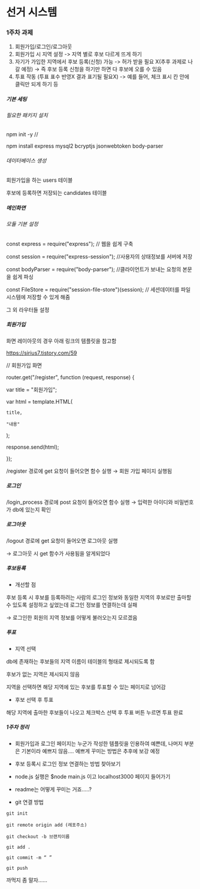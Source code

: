 # 선거 시스템

### 1주차 과제

1. 회원가입/로그인/로그아웃
2. 회원가입 시 지역 설정
   -> 지역 별로 후보 다르게 뜨게 하기
3. 자기가 가입한 지역에서 후보 등록(신청) 가능
   -> 허가 받을 필요 X(추후 과제로 나갈 예정)
   -> 즉 후보 등록 신청을 하기만 하면 다 후보에 오를 수 있음
4. 투표 작동 (투표 표수 반영X 결과 표기될 필요X)
   -> 예를 들어, 체크 표시 칸 안에 클릭만 되게 하기 등

##### 기본 세팅

###### 필요한 패키지 설치

npm init -y //

npm install express mysql2 bcryptjs jsonwebtoken body-parser

###### 데이터베이스 생성

회원가입을 하는 users 테이블

후보에 등록하면 저장되는 candidates 테이블

##### 메인화면

###### 모듈 기본 설정

const express = require("express"); // 웹을 쉽게 구축

const session = require("express-session"); //사용자의 상태정보를 서버에 저장

const bodyParser = require("body-parser"); //클라이언트가 보내는 요청의 본문을 쉽게 파싱

const FileStore = require("session-file-store")(session); // 세션데이터를 파일 시스템에 저장할 수 있게 해줌

그 외 라우터들 설정

##### 회원가입

화면 레이아웃의 경우 아래 링크의 템플릿을 참고함

https://sirius7.tistory.com/59

// 회원가입 화면

router.get("/register", function (request, response) {

var title = "회원가입";

var html = template.HTML(

    title,

    "내용"

);

response.send(html);

});

/register 경로에 get 요청이 들어오면 함수 실행 → 회원 가입 페이지 실행됨

##### 로그인

/login_process 경로에 post 요청이 들어오면 함수 실행 → 입력한 아이디와 비밀번호가 db에 있는지 확인

##### 로그아웃

/logout 경로에 get 요청이 들어오면 로그아웃 실행

→ 로그아웃 시 get 함수가 사용됨을 알게되었다

##### 후보등록

- 개선할 점

후보 등록 시 후보를 등록하려는 사람의 로그인 정보와 동일한 지역의 후보로만 출마할 수 있도록 설정하고 싶었는데 로그인 정보를 연결하는데 실패

→ 로그인한 회원의 지역 정보를 어떻게 불러오는지 모르겠음

##### 투표

- 지역 선택

db에 존재하는 후보들의 지역 이름이 테이블의 형태로 제시되도록 함

후보가 없는 지역은 제시되지 않음

지역을 선택하면 해당 지역에 있는 후보를 투표할 수 있는 페이지로 넘어감

- 후보 선택 후 투표

해당 지역에 출마한 후보들이 나오고 체크박스 선택 후 투표 버튼 누르면 투표 완료

##### 1주차 정리

- 회원가입과 로그인 페이지는 누군가 작성한 템플릿을 인용하여 예쁜데, 나머지 부분은 기본이라 예쁘지 않음…. 예쁘게 꾸미는 방법은 추후에 보강 예정

- 후보 등록시 로그인 정보 연결하는 방법 찾아보기

- node.js 실행은 $node main.js 이고 localhost3000 페이지 들어가기

- readme는 어떻게 꾸미는 거죠.....?

- git 연결 방법

`git init`

`git remote origin add (레포주소)`

`git checkout -b 브랜치이름`

`git add .`

`git commit -m “ ”`

`git push`

까먹지 좀 말자……
